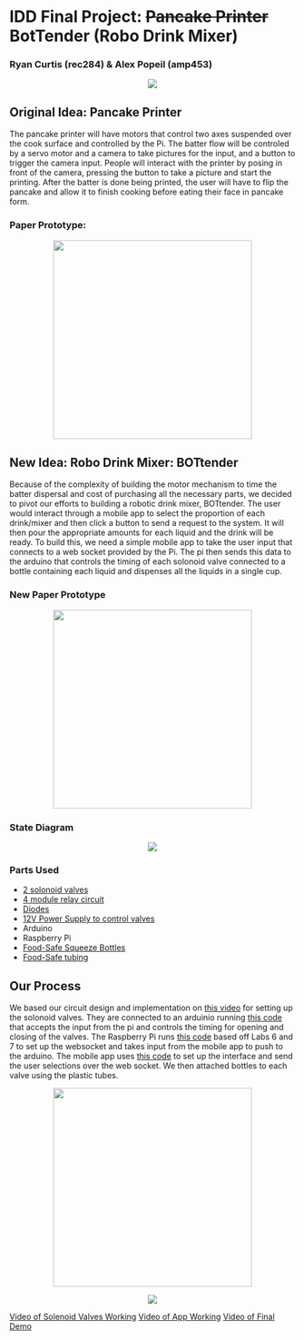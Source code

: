 # IDD Final Project: ~~Pancake Printer~~ BotTender (Robo Drink Mixer)
### Ryan Curtis (rec284) & Alex Popeil (amp453)

<p align="center">
  <img src="75588240_2739929749405147_4103449142288711680_n.png">
</p>

## Original Idea: Pancake Printer
The pancake printer will have motors that control two axes suspended over the cook surface and controlled by the Pi. The batter flow will be controled by a servo motor and a camera to take pictures for the input, and a button to trigger the camera input. People will interact with the printer by posing in front of the camera, pressing the button to take a picture and start the printing. After the batter is done being printed, the user will have to flip the pancake and allow it to finish cooking before eating their face in pancake form.

### Paper Prototype:
<p align="center">
  <img src="fullsizeoutput_ba8.jpeg" width="350" height="350">
</p>

## New Idea: Robo Drink Mixer: BOTtender
Because of the complexity of building the motor mechanism to time the batter dispersal and cost of purchasing all the necessary parts, we decided to pivot our efforts to building a robotic drink mixer, BOTtender. The user would interact through a mobile app to select the proportion of each drink/mixer and then click a button to send a request to the system. It will then pour the appropriate amounts for each liquid and the drink will be ready. To build this, we need a simple mobile app to take the user input that connects to a web socket provided by the Pi. The pi then sends this data to the arduino that controls the timing of each solonoid valve connected to a bottle containing each liquid and dispenses all the liquids in a single cup.

### New Paper Prototype
<p align="center">
  <img src="WauOqqThS2uH8Vjt0ixx7Q.jpg" width="350" height="350">
</p>

### State Diagram
<p align="center">
  <img src="IMG_BAAC0B2F1339-1.jpeg">
</p>

### Parts Used
- [2 solonoid valves](https://www.youtube.com/redirect?q=http%3A%2F%2Famzn.to%2F2z9hpg3&redir_token=b63ZicTbiwcUp73I4HMTbfcTrKp8MTU3NjE4NzczM0AxNTc2MTAxMzMz&event=video_description&v=ioSYlxHlYdI)
- [4 module relay circuit](https://www.youtube.com/watch?v=0BNcI8jMcXE)
- [Diodes](https://www.youtube.com/redirect?q=http%3A%2F%2Famzn.to%2F2hIKeZz&redir_token=b63ZicTbiwcUp73I4HMTbfcTrKp8MTU3NjE4NzczM0AxNTc2MTAxMzMz&event=video_description&v=ioSYlxHlYdI)
- [12V Power Supply to control valves](https://www.youtube.com/redirect?q=http%3A%2F%2Famzn.to%2F2zbKp6O&redir_token=b63ZicTbiwcUp73I4HMTbfcTrKp8MTU3NjE4NzczM0AxNTc2MTAxMzMz&event=video_description&v=ioSYlxHlYdI)
- Arduino
- Raspberry Pi
- [Food-Safe Squeeze Bottles](https://smile.amazon.com/gp/product/B00OZOW6E0/ref=ppx_yo_dt_b_asin_title_o07_s00?ie=UTF8&psc=1)
- [Food-Safe tubing](https://smile.amazon.com/gp/product/B01CGVJ9OI/ref=ppx_yo_dt_b_asin_title_o07_s00?ie=UTF8&psc=1)


## Our Process
We based our circuit design and implementation on [this video](https://www.youtube.com/watch?v=ioSYlxHlYdI) for setting up the solonoid valves. They are connected to an arduinio running [this code](https://github.com/rec285/IDD_Final_Project/blob/master/bot_tender.ino) that accepts the input from the pi and controls the timing for opening and closing of the valves. The Raspberry Pi runs [this code](https://github.com/rec285/IDD_Final_Project/blob/master/server.js) based off Labs 6 and 7 to set up the websocket and takes input from the mobile app to push to the arduino. The mobile app uses [this code](https://github.com/rec285/IDD_Final_Project/tree/master/BotTender) to set up the interface and send the user selections over the web socket. We then attached bottles to each valve using the plastic tubes.
<p align="center">
  <img src="2NuVBfliRa2pzbuoYYW1BQ.jpg" width="350" height="350">
</p>

<p align="center">
  <img src="73497974_546166092849097_640673446841286656_n.jpg">
</p>


[Video of Solenoid Valves Working](https://youtu.be/vz8qwGRgB_o)
[Video of App Working](https://youtu.be/vz8qwGRgB_o)
[Video of Final Demo](https://youtu.be/vz8qwGRgB_o)

